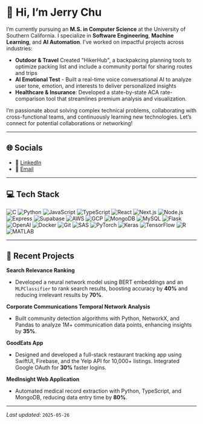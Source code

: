 # 👋 Hi, I’m Jerry Chu

I’m currently pursuing an **M.S. in Computer Science** at the University of Southern California. I specialize in **Software Engineering**, **Machine Learning**, and **AI Automation**. I’ve worked on impactful projects across industries: 

  - **Outdoor & Travel** Created "HikerHub", a backpakcing planning tools to optimize packing list and include a community portal for sharing routes and trips
  - **AI Emotional Test** - Built a real-time voice conversational AI to analyze user tone, emotion, and interests to deliver personalized insights
  - **Healthcare & Insurance**: Developed a state-by-state ACA rate-comparison tool that streamlines premium analysis and visualization.

I’m passionate about solving complex technical problems, collaborating with cross-functional teams, and continuously learning new technologies. Let’s connect for potential collaborations or networking!

---

## 🌐 Socials

- 🔗 [LinkedIn](https://www.linkedin.com/in/jerry-chu-asa-72126589/)  
- 📧 [Email](mailto:jerrychu1005@gmail.com)  

---

## 💻 Tech Stack

<p>
  <img alt="C" src="https://img.shields.io/badge/C-00599C?logo=c&logoColor=white" />
  <img alt="Python" src="https://img.shields.io/badge/Python-3776AB?logo=python&logoColor=white" /> 
  <img alt="JavaScript" src="https://img.shields.io/badge/JavaScript-F7DF1E?logo=javascript&logoColor=black" /> 
  <img alt="TypeScript" src="https://img.shields.io/badge/TypeScript-3178C6?logo=typescript&logoColor=white" /> 
  <img alt="React" src="https://img.shields.io/badge/React-61DAFB?logo=react&logoColor=black" /> 
  <img alt="Next.js" src="https://img.shields.io/badge/Next.js-000000?logo=next.js&logoColor=white" /> 
  <img alt="Node.js" src="https://img.shields.io/badge/Node.js-339933?logo=node.js&logoColor=white" /> 
  <img alt="Express" src="https://img.shields.io/badge/Express-000000?logo=express&logoColor=white" /> 
  <img alt="Supabase" src="https://img.shields.io/badge/Supabase-3ECF8E?logo=supabase&logoColor=white" /> 
  <img alt="AWS" src="https://img.shields.io/badge/AWS-232F3E?logo=amazon-aws&logoColor=white" /> 
  <img alt="GCP" src="https://img.shields.io/badge/GCP-FFFFFF?logo=google-cloud&logoColor=black" /> 
  <img alt="MongoDB" src="https://img.shields.io/badge/MongoDB-47A248?logo=mongodb&logoColor=white" /> 
  <img alt="MySQL" src="https://img.shields.io/badge/MySQL-4479A1?logo=mysql&logoColor=white" /> 
  <img alt="Flask" src="https://img.shields.io/badge/Flask-000000?logo=flask&logoColor=white" /> 
  <img alt="OpenAI" src="https://img.shields.io/badge/OpenAI-412991?logo=openai&logoColor=white" /> 
  <img alt="Docker" src="https://img.shields.io/badge/Docker-2496ED?logo=docker&logoColor=white" /> 
  <img alt="Git" src="https://img.shields.io/badge/Git-F05032?logo=git&logoColor=white" />
  <img alt="SAS" src="https://img.shields.io/badge/SAS-0530AD?logo=sas&logoColor=white" />
  <img alt="PyTorch" src="https://img.shields.io/badge/PyTorch-EE4C2C?logo=pytorch&logoColor=white" />
  <img alt="Keras" src="https://img.shields.io/badge/Keras-D00000?logo=keras&logoColor=white" />
  <img alt="TensorFlow" src="https://img.shields.io/badge/TensorFlow-FF6F00?logo=tensorflow&logoColor=white" />
  <img alt="R" src="https://img.shields.io/badge/R-276DC3?logo=r&logoColor=white" />
  <img alt="MATLAB" src="https://img.shields.io/badge/MATLAB-0076A8?logo=mathworks&logoColor=white" />
</p>

---

## 🚀 Recent Projects

**Search Relevance Ranking**  
- Developed a neural network model using BERT embeddings and an `MLPClassifier` to rank search results, boosting accuracy by **40%** and reducing irrelevant results by **70%**.

**Corporate Communications Temporal Network Analysis**  
- Built community detection algorithms with Python, NetworkX, and Pandas to analyze 1M+ communication data points, enhancing insights by **35%**.

**GoodEats App**  
- Designed and developed a full-stack restaurant tracking app using SwiftUI, Firebase, and the Yelp API for 10,000+ listings. Integrated Google OAuth for **30%** faster logins.

**MedInsight Web Application**  
- Automated medical record extraction with Python, TypeScript, and MongoDB, reducing data entry time by **80%**.

---

*Last updated:* <!-- omit in toc --> `2025-05-26`
